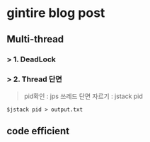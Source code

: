 # gintire blog post


## Multi-thread
### > 1. DeadLock
### > 2. Thread 단면
> pid확인 : jps
> 쓰레드 단면 자르기 : jstack pid
~~~
$jstack pid > output.txt
~~~

## code efficient
